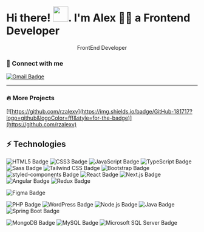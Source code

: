 # Hi there! <img src="https://media.giphy.com/media/hvRJCLFzcasrR4ia7z/giphy.gif" width="40" height="40" />. I'm Alex 🧑‍💻 a Frontend Developer

<p align='center'>
  FrontEnd Developer</b>
</p>

### 🚀 Connect with me
[![Gmail Badge](https://img.shields.io/badge/Gmail-EA4335?logo=gmail&logoColor=fff&style=for-the-badge)](mailto:alexanderr7991@hotmail.com)
<hr>

### 🔥 More Projects

[![https://github.com/rzalexv](https://img.shields.io/badge/GitHub-181717?logo=github&logoColor=fff&style=for-the-badge)](https://github.com/rzalexv)

## ⚡ Technologies

![HTML5 Badge](https://img.shields.io/badge/HTML5-E34F26?logo=html5&logoColor=fff&style=for-the-badge)
![CSS3 Badge](https://img.shields.io/badge/CSS3-1572B6?logo=css3&logoColor=fff&style=for-the-badge)
![JavaScript Badge](https://img.shields.io/badge/JavaScript-F7DF1E?logo=javascript&logoColor=000&style=for-the-badge)
![TypeScript Badge](https://img.shields.io/badge/TypeScript-3178C6?logo=typescript&logoColor=fff&style=for-the-badge)
![Sass Badge](https://img.shields.io/badge/Sass-C69?logo=sass&logoColor=fff&style=for-the-badge)
![Tailwind CSS Badge](https://img.shields.io/badge/Tailwind%20CSS-06B6D4?logo=tailwindcss&logoColor=fff&style=for-the-badge)
![Bootstrap Badge](https://img.shields.io/badge/Bootstrap-7952B3?logo=bootstrap&logoColor=fff&style=for-the-badge)
![styled-components Badge](https://img.shields.io/badge/styled--components-DB7093?logo=styledcomponents&logoColor=fff&style=for-the-badge)
![React Badge](https://img.shields.io/badge/React-61DAFB?logo=react&logoColor=000&style=for-the-badge)
![Next.js Badge](https://img.shields.io/badge/Next.js-000?logo=nextdotjs&logoColor=fff&style=for-the-badge)
![Angular Badge](https://img.shields.io/badge/Angular-0F0F11?logo=angular&logoColor=fff&style=for-the-badge)
![Redux Badge](https://img.shields.io/badge/Redux-764ABC?logo=redux&logoColor=fff&style=for-the-badge)

![Figma Badge](https://img.shields.io/badge/Figma-F24E1E?logo=figma&logoColor=fff&style=for-the-badge)

![PHP Badge](https://img.shields.io/badge/PHP-777BB4?logo=php&logoColor=fff&style=for-the-badge)
![WordPress Badge](https://img.shields.io/badge/WordPress-21759B?logo=wordpress&logoColor=fff&style=for-the-badge)
![Node.js Badge](https://img.shields.io/badge/Node.js-393?logo=nodedotjs&logoColor=fff&style=for-the-badge)
![Java Badge](https://img.shields.io/badge/Java-ED8B00?style=for-the-badge&logo=openjdk&logoColor=white)
![Spring Boot Badge](https://img.shields.io/badge/Spring%20Boot-6DB33F?logo=springboot&logoColor=fff&style=for-the-badge)

![MongoDB Badge](https://img.shields.io/badge/MongoDB-47A248?logo=mongodb&logoColor=fff&style=for-the-badge)
![MySQL Badge](https://img.shields.io/badge/MySQL-4479A1?logo=mysql&logoColor=fff&style=for-the-badge)
![Microsoft SQL Server Badge](https://img.shields.io/badge/Microsoft%20SQL%20Server-CC2927?logo=microsoftsqlserver&logoColor=fff&style=for-the-badge)
